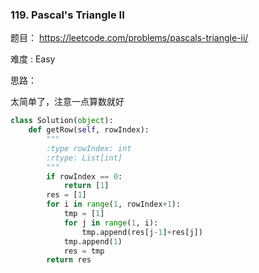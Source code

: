### 119.  Pascal's Triangle II

题目： 
<https://leetcode.com/problems/pascals-triangle-ii/>

难度 : Easy



思路：

太简单了，注意一点算数就好


```python
class Solution(object):
    def getRow(self, rowIndex):
        """
        :type rowIndex: int
        :rtype: List[int]
        """
        if rowIndex == 0:
            return [1]
        res = [1]
        for i in range(1, rowIndex+1):
            tmp = [1]
            for j in range(1, i):
                tmp.append(res[j-1]+res[j])
            tmp.append(1)
            res = tmp
        return res
```
